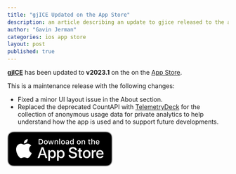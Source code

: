 ```yaml
---
title: "gjICE Updated on the App Store"
description: an article describing an update to gjice released to the app store
author: "Gavin Jerman"
categories: ios app store
layout: post
published: true
---
```


[**gjICE**](/gjICE) has been updated to **v2023.1** on the on the [App Store](https://apps.apple.com/gb/app/gjice/id6443990092?platform=iphone).  


This is a maintenance release with the following changes:
- Fixed a minor UI layout issue in the About section.
- Replaced the deprecated CountAPI with [TelemetryDeck](https://telemetrydeck.com/) for the collection of anonymous usage data for private analytics to help understand how the app is used and to support future developments.

[![download](/images/Download_on_the_App_Store_Badge_US-UK_RGB_blk_092917.svg)](https://apps.apple.com/gb/app/gjice/id6443990092?platform=iphone)
